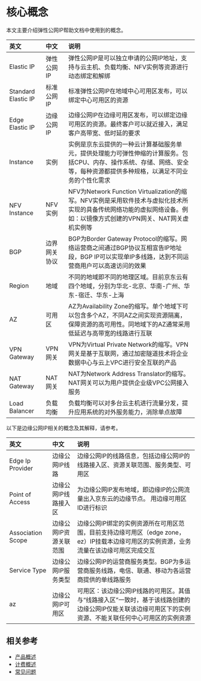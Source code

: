 # 核心概念
本文主要介绍弹性公网IP帮助文档中使用到的概念。

| 英文 | 中文 | 说明 |
| :- | :- | :- |
| Elastic IP | 弹性公网IP | 弹性公网IP是可以独立申请的公网IP地址，支持与云主机、负载均衡、NFV实例等资源进行动态绑定和解绑 |
| Standard Elastic IP | 标准公网IP | 标准弹性公网IP在地域中心可用区发布，可以绑定中心可用区的资源 |
| Edge Elastic IP | 边缘公网IP | 边缘公网IP在边缘可用区发布，可以绑定边缘可用区的资源。最终客户可以就近接入，满足客户高带宽、低时延的要求 |
| Instance | 实例 | 实例是京东云提供的一种云计算基础服务单元，提供处理能力可弹性伸缩的计算服务。包括CPU、内存、操作系统、存储、网络、安全等，每种资源都提供多种规格，以满足不同业务的个性化需求 |
| NFV Instance | NFV实例 | NFV为Network Function Virtualization的缩写。NFV实例是采用软件技术与虚拟化技术所实现的具备传统网络功能的虚拟网络设备。例如：以镜像方式创建的VPN网关、NAT网关虚机实例等 |
| BGP | 边界网关协议 | BGP为Border Gateway Protocol的缩写。网络运营商之间通过BGP协议互相宣告IP地址段，BGP IP可以实现单IP多线路，达到不同运营商用户可以高速访问的效果 |
| Region | 地域 | 不同的地域即不同的地理区域。目前京东云有四个地域，分别为华北-北京、华南-广州、华东-宿迁、华东-上海 |
| AZ | 可用区 | AZ为Availability Zone的缩写。单个地域下可以包含多个AZ，不同AZ之间实现资源隔离，保障资源的高可用性。同地域下的AZ通常采用低延迟与高带宽的线路进行互联 |
| VPN Gateway | VPN网关 | VPN为Virtual Private Network的缩写。VPN网关是基于互联网，通过加密隧道技术将企业数据中心与云上VPC进行安全互联的产品 |
| NAT Gateway | NAT网关 | NAT为Network Address Translator的缩写。NAT网关可以为用户提供企业级VPC公网接入服务 |
| Load Balancer | 负载均衡 | 负载均衡可以对多台云主机进行流量分发，提升应用系统的对外服务能力，消除单点故障 |

以下是边缘公网IP相关的概念及其解释，请参考。

| 英文 | 中文 | 说明 |
| :- | :- | :- |
| Edge Ip Provider | 边缘公网IP线路 | 边缘公网IP的线路信息，包括边缘公网IP的线路接入区、资源关联范围、服务类型、可用区 |
| Point of Access | 边缘公网IP线路接入区 | 为边缘公网IP发布地域，即边缘IP的公网流量出入京东云的边缘节点。 用边缘可用区ID进行标识 |
| Association Scope| 边缘公网IP资源关联范围 | 边缘公网IP绑定的实例资源所在可用区范围，目前支持边缘可用区（edge zone，ez）IP挂载本边缘可用区的实例资源，业务流量在该边缘可用区完成交互|
| Service Type | 边缘公网IP服务类型 | 边缘公网IP的运营商服务类型。BGP为多运营商服务线路，电信、联通、移动为各运营商提供的单线路服务 |
| az | 边缘公网IP可用区 | 可用区：该边缘公网IP线路的可用区。其值与“线路接入区”一致时，基于该线路创建的边缘公网IP仅能关联该边缘可用区下的实例资源、不能关联任何中心可用区的实例资源 |

## 相关参考
- [产品概述](Product-Overview.md)
- [计费概述](../Pricing/Billing-Overview.md)
- [常见问题](../FAQ/FAQ.md)
